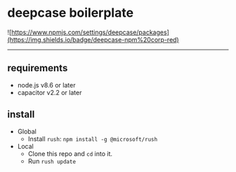 # deepcase boilerplate

![https://www.npmjs.com/settings/deepcase/packages](https://img.shields.io/badge/deepcase-npm%20corp-red)

---

## requirements

- node.js v8.6 or later
- capacitor v2.2 or later

## install

- Global
  - Install `rush`: `npm install -g @microsoft/rush`
- Local
  - Clone this repo and `cd` into it.
  - Run `rush update`
